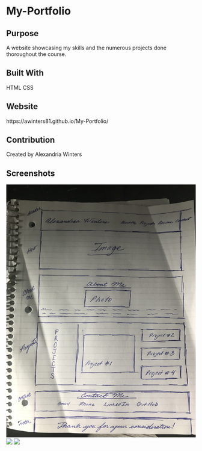 # My-Portfolio

<h2>Purpose</h2>
A website showcasing my skills and the numerous projects done thoroughout the course.

<h2>Built With</h2>
HTML
CSS

<h2>Website</h2>
https://awinters81.github.io/My-Portfolio/

<h2>Contribution</h2>
Created by Alexandria Winters

<h2>Screenshots</h2>
<img src= "./assets/images/Wireframe.jpg">

<img src= "./assets/images/snap2.jpg">

<img src= "./assets/images/snap1.jpg">